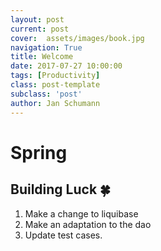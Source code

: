 ```yaml
---
layout: post
current: post
cover:  assets/images/book.jpg
navigation: True
title: Welcome
date: 2017-07-27 10:00:00
tags: [Productivity]
class: post-template
subclass: 'post'
author: Jan Schumann
---
```


# Spring

## Building Luck 🍀

1. Make a change to liquibase
2. Make an adaptation to the dao
3. Update test cases.